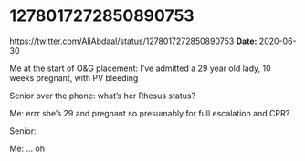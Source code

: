 # 1278017272850890753
https://twitter.com/AliAbdaal/status/1278017272850890753
**Date:** 2020-06-30

Me at the start of O&G placement: I’ve admitted a 29 year old lady, 10 weeks pregnant, with PV bleeding 

Senior over the phone: what’s her Rhesus status? 

Me: errr she’s 29 and pregnant so presumably for full escalation and CPR? 

Senior:

Me: ... oh
